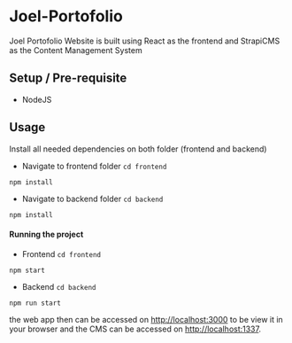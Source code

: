 # Joel-Portofolio
Joel Portofolio Website is built using React as the frontend and StrapiCMS as the Content Management System 

## Setup / Pre-requisite
- NodeJS 

## Usage
Install all needed dependencies on both folder (frontend and backend) 

- Navigate to frontend folder `cd frontend`
```
npm install
```
- Navigate to backend folder `cd backend`
```
npm install
```
#### Running the project 
- Frontend `cd frontend`
```
npm start
```
- Backend `cd backend`
```
npm run start
```

the web app then can be accessed on [http://localhost:3000](http://localhost:3000) to be view it in your browser and the CMS can be accessed on [http://localhost:1337](http://localhost:1337).
 
